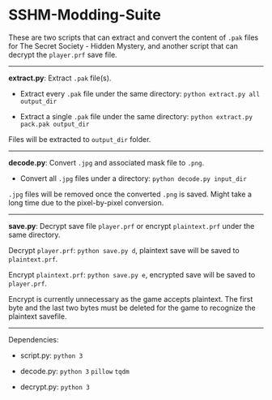 # SSHM-Modding-Suite

These are two scripts that can extract and convert the content of ```.pak``` files for The Secret Society - Hidden Mystery, and another script that can decrypt the ```player.prf``` save file.

---

**extract.py**: Extract ```.pak``` file(s).

 - Extract every ```.pak``` file under the same directory: ```python extract.py all output_dir```

 - Extract a single ```.pak``` file under the same directory: ```python extract.py pack.pak output_dir```

Files will be extracted to ```output_dir``` folder.

---

**decode.py**: Convert ```.jpg``` and associated mask file to ```.png```.

 - Convert all ```.jpg``` files under a directory: ```python decode.py input_dir```
 
```.jpg``` files will be removed once the converted ```.png``` is saved. Might take a long time due to the pixel-by-pixel conversion.

---

**save.py**: Decrypt save file ```player.prf``` or encrypt ```plaintext.prf``` under the same directory.

Decrypt ```player.prf```: ```python save.py d```, plaintext save will be saved to ```plaintext.prf```.

Encrypt ```plaintext.prf```: ```python save.py e```, encrypted save will be saved to ```player.prf```.

Encrypt is currently unnecessary as the game accepts plaintext. The first byte and the last two bytes must be deleted for the game to recognize the plaintext savefile.

---
 
Dependencies:

 - script.py: ```python 3```
 
 - decode.py: ```python 3``` ```pillow``` ```tqdm```
 
 - decrypt.py: ```python 3```
